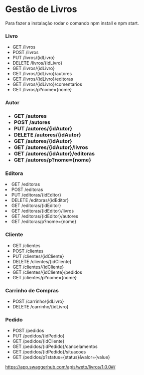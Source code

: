 # Gestão de Livros

<p>Para fazer a instalação rodar o comando npm install e npm start.</p>

<h3>Livro</h3>
<ul>
  <li>GET    /livros</li>
  <li>POST   /livros</li>
  <li>PUT    /livros/{idLivro}</li>
  <li>DELETE /livros/{idLivro}</li>
  <li>GET    /livros/{idLivro}</li>
  <li>GET    /livros/{idLivro}/autores</li>
  <li>GET    /livros/{idLivro}/editoras</li>
  <li>GET    /livros/{idLivro}/comentarios</li>
  <li>GET    /livros/p?nome={nome}</li>
</ul>

<h3>Autor<h3>
<ul>
  <li>GET    /autores</li>
  <li>POST   /autores</li>
  <li>PUT    /autores/{idAutor}</li>
  <li>DELETE /autores/{idAutor}</li>
  <li>GET    /autores/{idAutor}</li>
  <li>GET    /autores/{idAutor}/livros</li>
  <li>GET    /autores/{idAutor}/editoras</li>
  <li>GET    /autores/p?nome={nome}</li>
</ul>

<h3>Editora</h3
<ul>
  <li>GET    /editoras</li>
  <li>POST   /editoras</li>
  <li>PUT    /editoras/{idEditor}</li>
  <li>DELETE /editoras/{idEditor}</li>
  <li>GET    /editoras/{idEditor}</li>
  <li>GET    /editoras/{idEditor}/livros</li>
  <li>GET    /editoras/{idEditor}/autores</li>
  <li>GET    /editoras/p?nome={nome}</li>
</ul>

<h3>Cliente</h3>
<ul>
  <li>GET    /clientes</li>
  <li>POST   /clientes</li>
  <li>PUT    /clientes/{idCliente}</li>
  <li>DELETE /clientes/{idCliente}</li>
  <li>GET    /clientes/{idCliente}</li>
  <li>GET    /clientes/{idCliente}/pedidos</li>
  <li>GET    /clientes/p?nome={nome}</li>
</ul>

<h3>Carrinho de Compras</h3>
<ul>
  <li>POST   /carrinho/{idLivro}</li>
  <li>DELETE /carrinho/{idLivro}</li>
</ul>
  
<h3>Pedido</h3>
<ul>
  <li>POST /pedidos</li>
  <li>PUT  /pedidos/{idPedido}</li>
  <li>GET  /pedidos/{idCliente}</li>
  <li>GET  /pedidos/{idPedido}/cancelamentos</li>
  <li>GET  /pedidos/{idPedido}/situacoes</li>
  <li>GET  /pedidos/p?status={status}&valor={value}</li>
</ul>

https://app.swaggerhub.com/apis/weto/livros/1.0.0#/
